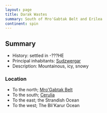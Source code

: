 ```yaml
---
layout: page
title: Darak Wastes
summary: South of Mro'Gabtak Belt and Erilea
continent: spin
---
```


## Summary

- History: settled in -???HE
- Principal inhabitants: [Sudzwergar](races/zwergar.md)
- Description: Mountainous, icy, snowy

### Location

- To the north; [Mro'Gabtak Belt](geography/mrogabtak-belt)
- To the south; [Cerulia](geography/cerulia.md)
- To the east; the Strandish Ocean
- To the west; The Bli'Karur Ocean
